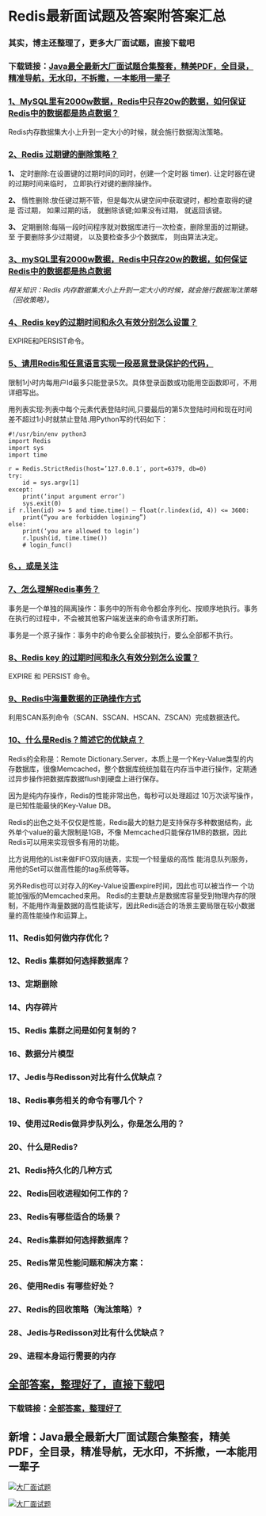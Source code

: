 # Redis最新面试题及答案附答案汇总

### 其实，博主还整理了，更多大厂面试题，直接下载吧

### 下载链接：[Java最全最新大厂面试题合集整套，精美PDF，全目录，精准导航，无水印，不拆撒，一本能用一辈子](https://github.com/liantengda/JavaEngineerBooks/blob/master/docs/index.md)



### [1、MySQL里有2000w数据，Redis中只存20w的数据，如何保证Redis中的数据都是热点数据？](https://github.com/liantengda/JavaEngineerBooks/blob/master/docs/Redis/Redis最新面试题及答案附答案汇总.md#1mysql里有2000w数据redis中只存20w的数据如何保证redis中的数据都是热点数据)  


Redis内存数据集大小上升到一定大小的时候，就会施行数据淘汰策略。


### [2、Redis 过期键的删除策略？](https://github.com/liantengda/JavaEngineerBooks/blob/master/docs/Redis/Redis最新面试题及答案附答案汇总.md#2redis-过期键的删除策略)  


**1、** 定时删除:在设置键的过期时间的同时，创建一个定时器 timer). 让定时器在键的过期时间来临时， 立即执行对键的删除操作。

**2、** 惰性删除:放任键过期不管，但是每次从键空间中获取键时，都检查取得的键是   否过期， 如果过期的话， 就删除该键;如果没有过期， 就返回该键。

**3、** 定期删除:每隔一段时间程序就对数据库进行一次检查，删除里面的过期键。至   于要删除多少过期键， 以及要检查多少个数据库， 则由算法决定。


### [3、mySQL里有2000w数据，Redis中只存20w的数据，如何保证Redis中的数据都是热点数据](https://github.com/liantengda/JavaEngineerBooks/blob/master/docs/Redis/Redis最新面试题及答案附答案汇总.md#3mysql里有2000w数据redis中只存20w的数据如何保证redis中的数据都是热点数据)  


_相关知识：Redis 内存数据集大小上升到一定大小的时候，就会施行数据淘汰策略（回收策略）。_


### [4、Redis key的过期时间和永久有效分别怎么设置？](https://github.com/liantengda/JavaEngineerBooks/blob/master/docs/Redis/Redis最新面试题及答案附答案汇总.md#4redis-key的过期时间和永久有效分别怎么设置)  


EXPIRE和PERSIST命令。


### [5、请用Redis和任意语言实现一段恶意登录保护的代码，](https://github.com/liantengda/JavaEngineerBooks/blob/master/docs/Redis/Redis最新面试题及答案附答案汇总.md#5请用redis和任意语言实现一段恶意登录保护的代码)  


限制1小时内每用户Id最多只能登录5次。具体登录函数或功能用空函数即可，不用详细写出。

用列表实现:列表中每个元素代表登陆时间,只要最后的第5次登陆时间和现在时间差不超过1小时就禁止登陆.用Python写的代码如下：

```
#!/usr/bin/env python3
import Redis  
import sys  
import time  
 
r = Redis.StrictRedis(host=’127.0.0.1′, port=6379, db=0)  
try:       
    id = sys.argv[1]
except:      
    print(‘input argument error’)    
    sys.exit(0)  
if r.llen(id) >= 5 and time.time() – float(r.lindex(id, 4)) <= 3600:      
    print(“you are forbidden logining”)
else:       
    print(‘you are allowed to login’)    
    r.lpush(id, time.time())    
    # login_func()
```


### [6、，或是关注](https://github.com/liantengda/JavaEngineerBooks/blob/master/docs/Redis/Redis最新面试题及答案附答案汇总.md#6或是关注)  

### [7、怎么理解Redis事务？](https://github.com/liantengda/JavaEngineerBooks/blob/master/docs/Redis/Redis最新面试题及答案附答案汇总.md#7怎么理解redis事务)  




事务是一个单独的隔离操作：事务中的所有命令都会序列化、按顺序地执行。事务在执行的过程中，不会被其他客户端发送来的命令请求所打断。

事务是一个原子操作：事务中的命令要么全部被执行，要么全部都不执行。


### [8、Redis key 的过期时间和永久有效分别怎么设置？](https://github.com/liantengda/JavaEngineerBooks/blob/master/docs/Redis/Redis最新面试题及答案附答案汇总.md#8redis-key-的过期时间和永久有效分别怎么设置)  


EXPIRE 和 PERSIST 命令。


### [9、Redis中海量数据的正确操作方式](https://github.com/liantengda/JavaEngineerBooks/blob/master/docs/Redis/Redis最新面试题及答案附答案汇总.md#9redis中海量数据的正确操作方式)  


利用SCAN系列命令（SCAN、SSCAN、HSCAN、ZSCAN）完成数据迭代。


### [10、什么是Redis？简述它的优缺点？](https://github.com/liantengda/JavaEngineerBooks/blob/master/docs/Redis/Redis最新面试题及答案附答案汇总.md#10什么是redis简述它的优缺点)  


Redis的全称是：Remote Dictionary.Server，本质上是一个Key-Value类型的内存数据库，很像Memcached，整个数据库统统加载在内存当中进行操作，定期通过异步操作把数据库数据flush到硬盘上进行保存。

因为是纯内存操作，Redis的性能非常出色，每秒可以处理超过 10万次读写操作，是已知性能最快的Key-Value DB。

Redis的出色之处不仅仅是性能，Redis最大的魅力是支持保存多种数据结构，此外单个value的最大限制是1GB，不像 Memcached只能保存1MB的数据，因此Redis可以用来实现很多有用的功能。

比方说用他的List来做FIFO双向链表，实现一个轻量级的高性 能消息队列服务，用他的Set可以做高性能的tag系统等等。

另外Redis也可以对存入的Key-Value设置expire时间，因此也可以被当作一 个功能加强版的Memcached来用。 Redis的主要缺点是数据库容量受到物理内存的限制，不能用作海量数据的高性能读写，因此Redis适合的场景主要局限在较小数据量的高性能操作和运算上。


### 11、Redis如何做内存优化？
### 12、Redis 集群如何选择数据库？
### 13、定期删除
### 14、内存碎片
### 15、Redis 集群之间是如何复制的？
### 16、数据分片模型
### 17、Jedis与Redisson对比有什么优缺点？
### 18、Redis事务相关的命令有哪几个？
### 19、使用过Redis做异步队列么，你是怎么用的？
### 20、什么是Redis?
### 21、Redis持久化的几种方式
### 22、Redis回收进程如何工作的？
### 23、Redis有哪些适合的场景？
### 24、Redis集群如何选择数据库？
### 25、Redis常见性能问题和解决方案：
### 26、使用Redis 有哪些好处？
### 27、Redis的回收策略（淘汰策略）?
### 28、Jedis与Redisson对比有什么优缺点？
### 29、进程本身运行需要的内存




## [全部答案，整理好了，直接下载吧](https://github.com/liantengda/JavaEngineerBooks/blob/master/docs/daan.md)

### 下载链接：[全部答案，整理好了](https://github.com/liantengda/JavaEngineerBooks/blob/master/docs/daan.md)




## 新增：Java最全最新大厂面试题合集整套，精美PDF，全目录，精准导航，无水印，不拆撒，一本能用一辈子

[![大厂面试题](http://shasengbufa.com/1.jpg "叶子创业记")](http://shasengbufa.com/wechat.jpg "叶子创业记")

[![大厂面试题](http://shasengbufa.com/wechat.jpg "叶子创业记")](http://shasengbufa.com/wechat.jpg "叶子创业记")
